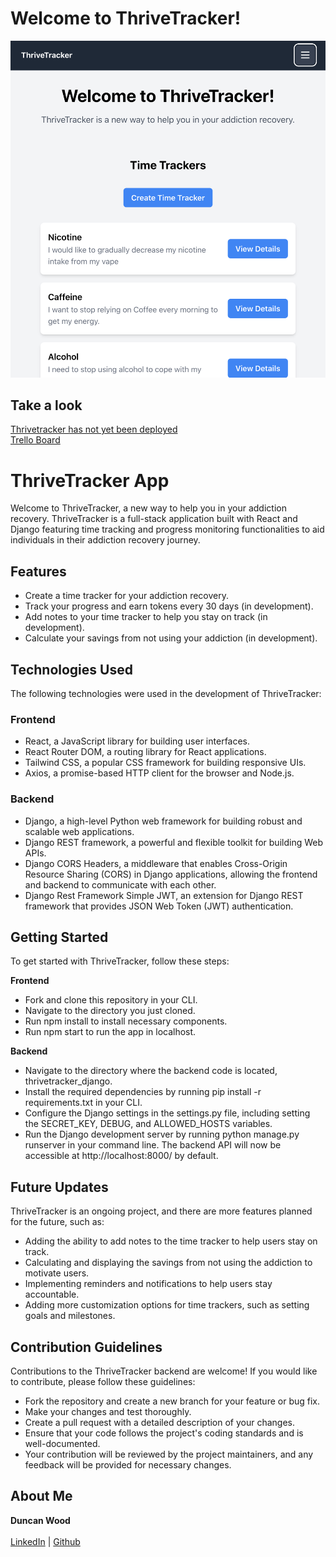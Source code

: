# Welcome to ThriveTracker!
![Thrivetracker Screenshot](thrivetracker-frontend/src/Assets/screenshot.png)

## Take a look
[Thrivetracker has not yet been deployed](https://www.clappisonvet.com/wp-content/uploads/sites/222/2022/02/hang-in-there-baby.png) <br/>
[Trello Board](https://trello.com/b/WLRA6mGl/project-4-capstone)

# ThriveTracker App
Welcome to ThriveTracker, a new way to help you in your addiction recovery. ThriveTracker is a full-stack application built with React and Django featuring time tracking and progress monitoring functionalities to aid individuals in their addiction recovery journey.

## Features
- Create a time tracker for your addiction recovery.
- Track your progress and earn tokens every 30 days (in development).
- Add notes to your time tracker to help you stay on track (in development).
- Calculate your savings from not using your addiction (in development).

## Technologies Used
The following technologies were used in the development of ThriveTracker:

### Frontend
- React, a JavaScript library for building user interfaces.
- React Router DOM, a routing library for React applications.
- Tailwind CSS, a popular CSS framework for building responsive UIs.
- Axios, a promise-based HTTP client for the browser and Node.js.

### Backend
- Django, a high-level Python web framework for building robust and scalable web applications.
- Django REST framework, a powerful and flexible toolkit for building Web APIs.
- Django CORS Headers, a middleware that enables Cross-Origin Resource Sharing (CORS) in Django applications, allowing the frontend and backend to communicate with each other.
- Django Rest Framework Simple JWT, an extension for Django REST framework that provides JSON Web Token (JWT) authentication.

## Getting Started
To get started with ThriveTracker, follow these steps:

**Frontend**
- Fork and clone this repository in your CLI.
- Navigate to the directory you just cloned.
- Run npm install to install necessary components.
- Run npm start to run the app in localhost.

**Backend**
- Navigate to the directory where the backend code is located, thrivetracker_django.
- Install the required dependencies by running pip install -r requirements.txt in your CLI.
- Configure the Django settings in the settings.py file, including setting the SECRET_KEY, DEBUG, and ALLOWED_HOSTS variables.
- Run the Django development server by running python manage.py runserver in your command line. The backend API will now be accessible at http://localhost:8000/ by default.

## Future Updates
ThriveTracker is an ongoing project, and there are more features planned for the future, such as:

- Adding the ability to add notes to the time tracker to help users stay on track.
- Calculating and displaying the savings from not using the addiction to motivate users.
- Implementing reminders and notifications to help users stay accountable.
- Adding more customization options for time trackers, such as setting goals and milestones.

## Contribution Guidelines
Contributions to the ThriveTracker backend are welcome! If you would like to contribute, please follow these guidelines:

- Fork the repository and create a new branch for your feature or bug fix.
- Make your changes and test thoroughly.
- Create a pull request with a detailed description of your changes.
- Ensure that your code follows the project's coding standards and is well-documented.
- Your contribution will be reviewed by the project maintainers, and any feedback will be provided for necessary changes.

## About Me 
**Duncan Wood**<br/>
<br/>
[LinkedIn](https://www.linkedin.com/in/duncanwoodpro/) |
[Github](https://github.com/Duncan-Wood)
<br/>